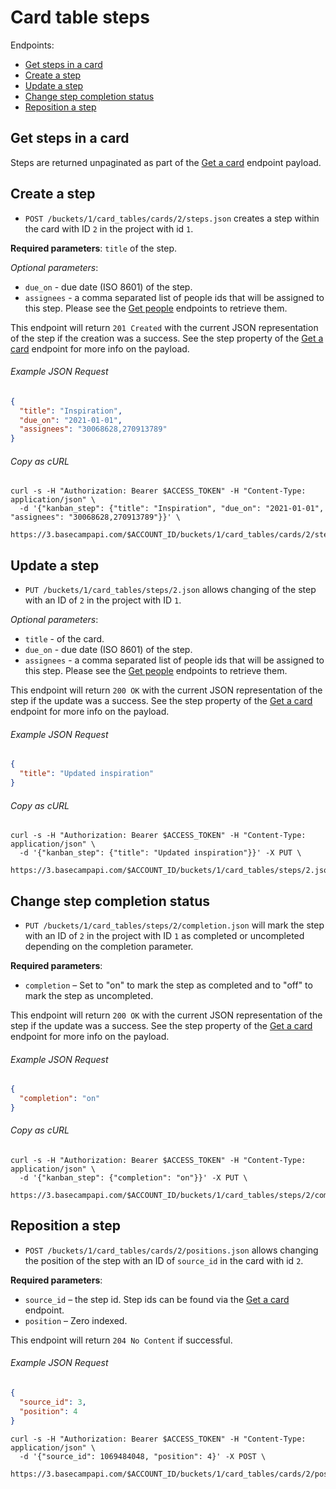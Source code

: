 Card table steps
================

Endpoints:

- [Get steps in a card](#get-steps-in-a-card)
- [Create a step](#create-a-step)
- [Update a step](#update-a-step)
- [Change step completion status](#change-step-completion-status)
- [Reposition a step](#reposition-a-step)

Get steps in a card
--------------------

Steps are returned unpaginated as part of the [Get a card][card] endpoint payload.

Create a step
-------------------------

* `POST /buckets/1/card_tables/cards/2/steps.json` creates a step within the card with ID `2` in the project with id `1`.

**Required parameters**: `title` of the step.

_Optional parameters_:

* `due_on` - due date (ISO 8601) of the step.
* `assignees` - a comma separated list of people ids that will be assigned to this step. Please see the [Get people][people] endpoints to retrieve them.

This endpoint will return `201 Created` with the current JSON representation of the step if the creation was a success. See the step property of the [Get a card][card] endpoint for more info on the payload.

###### Example JSON Request

``` json
{
  "title": "Inspiration",
  "due_on": "2021-01-01",
  "assignees": "30068628,270913789"
}
```

###### Copy as cURL

``` shell
curl -s -H "Authorization: Bearer $ACCESS_TOKEN" -H "Content-Type: application/json" \
  -d '{"kanban_step": {"title": "Inspiration", "due_on": "2021-01-01", "assignees": "30068628,270913789"}}' \
  https://3.basecampapi.com/$ACCOUNT_ID/buckets/1/card_tables/cards/2/steps.json
```

Update a step
-----------------------

* `PUT /buckets/1/card_tables/steps/2.json` allows changing of the step with an ID of `2` in the project with ID `1`.

_Optional parameters_:

* `title` - of the card.
* `due_on` - due date (ISO 8601) of the step.
* `assignees` - a comma separated list of people ids that will be assigned to this step. Please see the [Get people][people] endpoints to retrieve them.

This endpoint will return `200 OK` with the current JSON representation of the step if the update was a success. See the step property of the [Get a card][card] endpoint for more info on the payload.

###### Example JSON Request

``` json
{
  "title": "Updated inspiration"
}
```

###### Copy as cURL

``` shell
curl -s -H "Authorization: Bearer $ACCESS_TOKEN" -H "Content-Type: application/json" \
  -d '{"kanban_step": {"title": "Updated inspiration"}}' -X PUT \
  https://3.basecampapi.com/$ACCOUNT_ID/buckets/1/card_tables/steps/2.json
```

Change step completion status
-----------------------------

* `PUT /buckets/1/card_tables/steps/2/completion.json` will mark the step with an ID of `2` in the project with ID `1` as completed or uncompleted depending on the completion parameter.

**Required parameters**:

* `completion` – Set to "on" to mark the step as completed and to "off" to mark the step as uncompleted.

This endpoint will return `200 OK` with the current JSON representation of the step if the update was a success. See the step property of the [Get a card][card] endpoint for more info on the payload.

###### Example JSON Request

``` json
{
  "completion": "on"
}
```

###### Copy as cURL

``` shell
curl -s -H "Authorization: Bearer $ACCESS_TOKEN" -H "Content-Type: application/json" \
  -d '{"kanban_step": {"completion": "on"}}' -X PUT \
  https://3.basecampapi.com/$ACCOUNT_ID/buckets/1/card_tables/steps/2/completion.json
```

Reposition a step
-----------------------------

* `POST /buckets/1/card_tables/cards/2/positions.json` allows changing the position of the step with an ID of `source_id` in the card with id `2`.

**Required parameters**:

* `source_id` – the step id. Step ids can be found via the [Get a card][card] endpoint.
* `position` – Zero indexed.

This endpoint will return `204 No Content` if successful.

###### Example JSON Request

``` json
{
  "source_id": 3,
  "position": 4
}
```

``` shell
curl -s -H "Authorization: Bearer $ACCESS_TOKEN" -H "Content-Type: application/json" \
  -d '{"source_id": 1069484048, "position": 4}' -X POST \
  https://3.basecampapi.com/$ACCOUNT_ID/buckets/1/card_tables/cards/2/positions.json
```

[card]: https://github.com/basecamp/bc3-api/blob/master/sections/card_table_cards.md#get-a-card
[people]: https://github.com/basecamp/bc3-api/blob/master/sections/people.md#get-all-people
